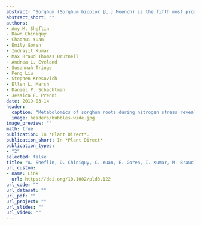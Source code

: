 ```yaml
---
abstract: "Sorghum (Sorghum bicolor [L.] Moench) is the fifth most productive cereal crop worldwide with some hybrids having high biomass yield traits making it promising for sustainable, economical biofuel production. To maximize biofuel feedstock yields, a more complete understanding of metabolic responses to low nitrogen (N) will be useful for incorporation in crop improvement efforts. In this study, 10 diverse sorghum entries (including inbreds and hybrids) were field‐grown under low and full N conditions and roots were sampled at two time points for metabolomics and 16S amplicon sequencing. Roots of plants grown under low N showed altered metabolic profiles at both sampling dates including metabolites important in N storage and synthesis of aromatic amino acids. Complementary investigation of the rhizosphere microbiome revealed dominance by a single operational taxonomic unit (OTU) in an early sampling that was taxonomically assigned to the genus Pseudomonas. Abundance of this Pseudomonas OTU was significantly greater under low N in July and was decreased dramatically in September. Correlation of Pseudomonas abundance with root metabolites revealed a strong negative association with the defense hormone salicylic acid (SA) under full N but not under low N, suggesting reduced defense response. Roots from plants with N stress also contained reduced phenylalanine, a precursor for SA, providing further evidence for compromised metabolic capacity for defense response under low N conditions. Our findings suggest that interactions between biotic and abiotic stresses may affect metabolic capacity for plant defense and need to be concurrently prioritized as breeding programs become established for biofuels production on marginal soils."
abstract_short: ""
authors:
- Amy M. Sheflin 
- Dawn Chiniquy 
- Chaohui Yuan  
- Emily Goren  
- Indrajit Kumar  
- Max Braud Thomas Brutnell  
- Andrea L. Eveland  
- Susannah Tringe  
- Peng Liu  
- Stephen Kresovich  
- Ellen L. Marsh  
- Daniel P. Schachtman  
- Jessica E. Prenni
date: 2019-03-14
header:
  caption: "Metabolomics of sorghum roots during nitrogen stress reveals compromised metabolic capacity for salicylic acid biosynthesis"
  image: headers/bubbles-wide.jpg
image_preview: ""
math: true
publication: In *Plant Direct*.
publication_short: In *Plant Direct*
publication_types:
- "2"
selected: false
title: "A. Sheflin, D. Chiniquy, C. Yuan, E. Goren, I. Kumar, M. Braud, T. Brutnell, A. Eveland, S. Tringe, P. Liu, S. Kresovich, E. Marsh, D. Schachtman, and J. Prenni (2019), Metabolomics of sorghum roots during nitrogen stress reveals compromised metabolic capacity for defense response, Plant Direct."
url_custom:
- name: Link
  url: https://doi.org/10.1002/pld3.122
url_code: ""
url_dataset: ""
url_pdf: ""
url_project: ""
url_slides: ""
url_video: ""
---
```

